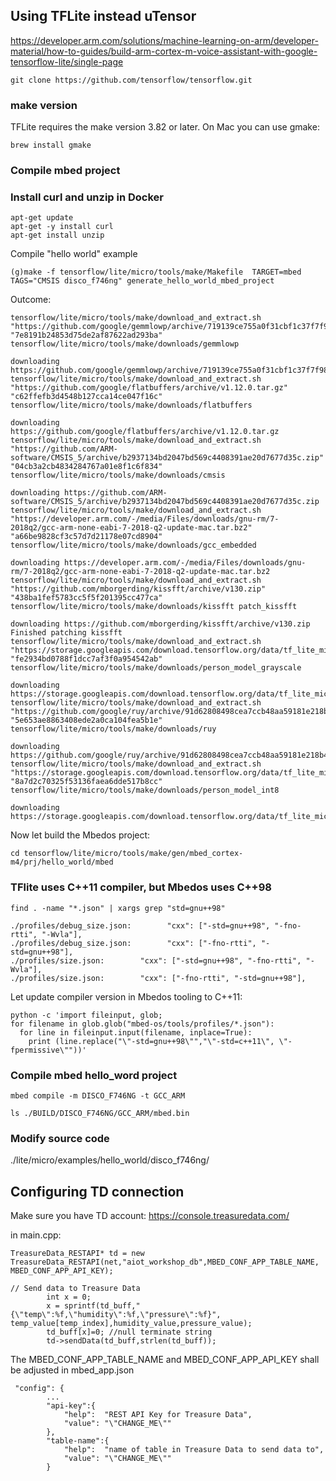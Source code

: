 ## Using TFLite instead uTensor

<https://developer.arm.com/solutions/machine-learning-on-arm/developer-material/how-to-guides/build-arm-cortex-m-voice-assistant-with-google-tensorflow-lite/single-page>
```
git clone https://github.com/tensorflow/tensorflow.git
```

###  make version

TFLite requires the make version 3.82 or later.
On Mac you can use gmake:
```
brew install gmake
```

### Compile mbed project
### Install curl and unzip in Docker
```
apt-get update
apt-get -y install curl
apt-get install unzip
```
Compile "hello world" example
```
(g)make -f tensorflow/lite/micro/tools/make/Makefile  TARGET=mbed TAGS="CMSIS disco_f746ng" generate_hello_world_mbed_project
```
Outcome:
```
tensorflow/lite/micro/tools/make/download_and_extract.sh "https://github.com/google/gemmlowp/archive/719139ce755a0f31cbf1c37f7f98adcc7fc9f425.zip" "7e8191b24853d75de2af87622ad293ba" tensorflow/lite/micro/tools/make/downloads/gemmlowp

downloading https://github.com/google/gemmlowp/archive/719139ce755a0f31cbf1c37f7f98adcc7fc9f425.zip
tensorflow/lite/micro/tools/make/download_and_extract.sh "https://github.com/google/flatbuffers/archive/v1.12.0.tar.gz" "c62ffefb3d4548b127cca14ce047f16c" tensorflow/lite/micro/tools/make/downloads/flatbuffers

downloading https://github.com/google/flatbuffers/archive/v1.12.0.tar.gz
tensorflow/lite/micro/tools/make/download_and_extract.sh "https://github.com/ARM-software/CMSIS_5/archive/b2937134bd2047bd569c4408391ae20d7677d35c.zip" "04cb3a2cb4834284767a01e8f1c6f834" tensorflow/lite/micro/tools/make/downloads/cmsis

downloading https://github.com/ARM-software/CMSIS_5/archive/b2937134bd2047bd569c4408391ae20d7677d35c.zip
tensorflow/lite/micro/tools/make/download_and_extract.sh "https://developer.arm.com/-/media/Files/downloads/gnu-rm/7-2018q2/gcc-arm-none-eabi-7-2018-q2-update-mac.tar.bz2" "a66be9828cf3c57d7d21178e07cd8904" tensorflow/lite/micro/tools/make/downloads/gcc_embedded

downloading https://developer.arm.com/-/media/Files/downloads/gnu-rm/7-2018q2/gcc-arm-none-eabi-7-2018-q2-update-mac.tar.bz2
tensorflow/lite/micro/tools/make/download_and_extract.sh "https://github.com/mborgerding/kissfft/archive/v130.zip" "438ba1fef5783cc5f5f201395cc477ca" tensorflow/lite/micro/tools/make/downloads/kissfft patch_kissfft

downloading https://github.com/mborgerding/kissfft/archive/v130.zip
Finished patching kissfft
tensorflow/lite/micro/tools/make/download_and_extract.sh "https://storage.googleapis.com/download.tensorflow.org/data/tf_lite_micro_person_data_grayscale_2019_11_21.zip" "fe2934bd0788f1dcc7af3f0a954542ab" tensorflow/lite/micro/tools/make/downloads/person_model_grayscale

downloading https://storage.googleapis.com/download.tensorflow.org/data/tf_lite_micro_person_data_grayscale_2019_11_21.zip
tensorflow/lite/micro/tools/make/download_and_extract.sh "https://github.com/google/ruy/archive/91d62808498cea7ccb48aa59181e218b4ad05701.zip" "5e653ae8863408ede2a0ca104fea5b1e" tensorflow/lite/micro/tools/make/downloads/ruy

downloading https://github.com/google/ruy/archive/91d62808498cea7ccb48aa59181e218b4ad05701.zip
tensorflow/lite/micro/tools/make/download_and_extract.sh "https://storage.googleapis.com/download.tensorflow.org/data/tf_lite_micro_person_data_int8_grayscale_2020_01_13.zip" "8a7d2c70325f53136faea6dde517b8cc" tensorflow/lite/micro/tools/make/downloads/person_model_int8

downloading https://storage.googleapis.com/download.tensorflow.org/data/tf_lite_micro_person_data_int8_grayscale_2020_01_13.zip
```
Now let build the Mbedos project:

```
cd tensorflow/lite/micro/tools/make/gen/mbed_cortex-m4/prj/hello_world/mbed
```
### TFlite uses  C++11 compiler, but Mbedos uses C++98

```
find . -name "*.json" | xargs grep "std=gnu++98"

./profiles/debug_size.json:        "cxx": ["-std=gnu++98", "-fno-rtti", "-Wvla"],
./profiles/debug_size.json:        "cxx": ["-fno-rtti", "-std=gnu++98"],
./profiles/size.json:        "cxx": ["-std=gnu++98", "-fno-rtti", "-Wvla"],
./profiles/size.json:        "cxx": ["-fno-rtti", "-std=gnu++98"],
```
Let update compiler version in Mbedos tooling to C++11:
```
python -c 'import fileinput, glob;
for filename in glob.glob("mbed-os/tools/profiles/*.json"):
  for line in fileinput.input(filename, inplace=True):
    print (line.replace("\"-std=gnu++98\"","\"-std=c++11\", \"-fpermissive\""))'

```
### Compile mbed hello_word project
```
mbed compile -m DISCO_F746NG -t GCC_ARM 

ls ./BUILD/DISCO_F746NG/GCC_ARM/mbed.bin 
```
### Modify source code 

./lite/micro/examples/hello_world/disco_f746ng/

## Configuring TD connection
Make sure you have TD account: https://console.treasuredata.com/

in main.cpp:
```
TreasureData_RESTAPI* td = new TreasureData_RESTAPI(net,"aiot_workshop_db",MBED_CONF_APP_TABLE_NAME, MBED_CONF_APP_API_KEY);

// Send data to Treasure Data
        int x = 0;
        x = sprintf(td_buff,"{\"temp\":%f,\"humidity\":%f,\"pressure\":%f}", temp_value[temp_index],humidity_value,pressure_value);
        td_buff[x]=0; //null terminate string
        td->sendData(td_buff,strlen(td_buff));
```
The MBED_CONF_APP_TABLE_NAME and MBED_CONF_APP_API_KEY shall be adjusted
in mbed_app.json
```
 "config": {
        ...
        "api-key":{
            "help":  "REST API Key for Treasure Data",
            "value": "\"CHANGE_ME\""
        },
        "table-name":{
            "help":  "name of table in Treasure Data to send data to",
            "value": "\"CHANGE_ME\""
        }
```

